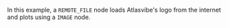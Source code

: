 In this example, a `REMOTE_FILE` node loads Atlasvibe's logo from the internet and plots using a `IMAGE` node.